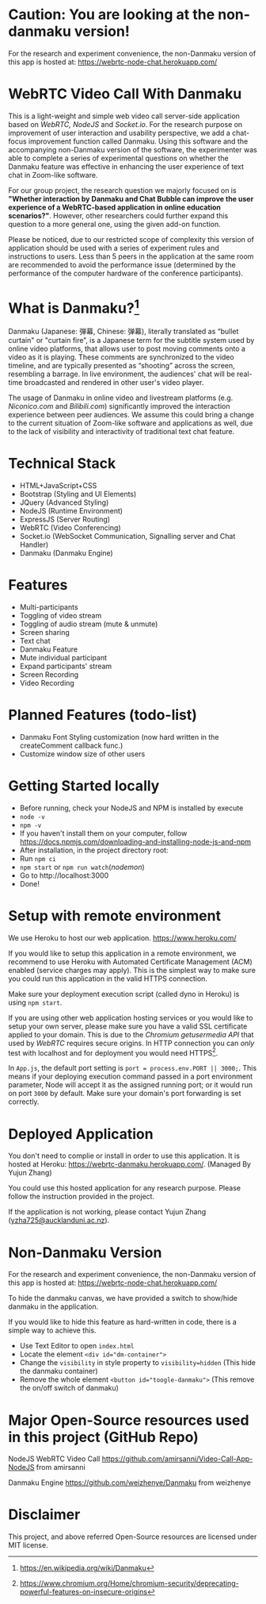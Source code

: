 # Caution: You are looking at the non-danmaku version!
For the research and experiment convenience, the non-Danmaku version of this app is hosted at: https://webrtc-node-chat.herokuapp.com/

# WebRTC Video Call With Danmaku

This is a light-weight and simple web video call server-side application based on *WebRTC, NodeJS* and *Socket.io*. For the research purpose on improvement of user interaction and usability perspective, we add a chat-focus improvement function called Danmaku. Using this software and the accompanying non-Danmaku version of the software, the experimenter was able to complete a series of experimental questions on whether the Danmaku feature was effective in enhancing the user experience of text chat in Zoom-like software.

For our group project, the research question we majorly focused on is **"Whether interaction by Danmaku and Chat Bubble can improve the user experience of a WebRTC-based application in online education scenarios?"**. However, other researchers could further expand this question to a more general one, using the given add-on function.

Please be noticed, due to our restricted scope of complexity this version of application should be used with a series of experiment rules and instructions to users. Less than 5 peers in the application at the same room are recommended to avoid the performance issue (determined by the performance of the computer hardware of the conference participants).

# What is Danmaku?[^1]
Danmaku (Japanese: 弾幕, Chinese: 弹幕), literally translated as “bullet curtain" or "curtain fire”, is a Japanese term for the subtitle system used by online video platforms, that allows user to post moving comments onto a video as it is playing. These comments are synchronized to the video timeline, and are typically presented as “shooting” across the screen, resembling a barrage. In live environment, the audiences' chat will be real-time broadcasted and rendered in other user's video player.

The usage of Danmaku in online video and livestream platforms (e.g. *Niconico.com* and *Bilibili.com*) significantly improved the interaction experience between peer audiences. We assume this could bring a change to the current situation of Zoom-like software and applications as well, due to the lack of visibility and interactivity of traditional text chat feature.

# Technical Stack
- HTML+JavaScript+CSS 
- Bootstrap (Styling and UI Elements)
- JQuery (Advanced Styling)
- NodeJS (Runtime Environment)
- ExpressJS (Server Routing) 
- WebRTC (Video Conferencing)
- Socket.io (WebSocket Communication, Signalling server and Chat Handler)
- Danmaku (Danmaku Engine)

# Features
- Multi-participants
- Toggling of video stream
- Toggling of audio stream (mute & unmute)
- Screen sharing
- Text chat
- Danmaku Feature
- Mute individual participant
- Expand participants' stream
- Screen Recording
- Video Recording

# Planned Features (todo-list)
- Danmaku Font Styling customization (now hard written in the createComment callback func.)
- Customize window size of other users


# Getting Started locally
- Before running, check your NodeJS and NPM is installed by execute 
- `node -v`
- `npm -v`
- If you haven't install them on your computer, follow https://docs.npmjs.com/downloading-and-installing-node-js-and-npm
- After installation, in the project directory root:
- Run `npm ci`
- `npm start` or `npm run watch`(*nodemon*)
- Go to http://localhost:3000
- Done!

# Setup with remote environment
We use Heroku to host our web application. https://www.heroku.com/

If you would like to setup this application in a remote environment, we recommend to use Heroku with Automated Certificate Management (ACM) enabled (service charges may apply). This is the simplest way to make sure you could run this application in the valid HTTPS connection. 

Make sure your deployment execution script (called dyno in Heroku) is using `npm start`.

If you are using other web application hosting services or you would like to setup your own server, please make sure you have a valid SSL certificate applied to your domain. This is due to the *Chromium getusermedia API* that used by *WebRTC* requires secure origins. In HTTP connection you can *only* test with localhost and for deployment you would need HTTPS[^2].

In `App.js`, the default port setting is `port = process.env.PORT || 3000;`. This means if your deploying execution command passed in a port environment parameter, Node will accept it as the assigned running port; or it would run on port `3000` by default. Make sure your domain's port forwarding is set correctly.
 
# Deployed Application
You don't need to complie or install in order to use this application. It is hosted at Heroku: https://webrtc-danmaku.herokuapp.com/. (Managed By Yujun Zhang)

You could use this hosted application for any research purpose. Please follow the instruction provided in the project. 

If the application is not working, please contact Yujun Zhang (yzha725@aucklanduni.ac.nz).

# Non-Danmaku Version
For the research and experiment convenience, the non-Danmaku version of this app is hosted at: https://webrtc-node-chat.herokuapp.com/

To hide the danmaku canvas, we have provided a switch to show/hide danmaku in the application.

If you would like to hide this feature as hard-written in code, there is a simple way to achieve this.
- Use Text Editor to open `index.html`
- Locate the element `<div id="dm-container">`
- Change the `visibility` in style property to `visibility=hidden` (This hide the danmaku container)
- Remove the whole element `<button id="toogle-danmaku">` (This remove the on/off switch of danmaku)

# Major Open-Source resources used in this project (GitHub Repo)
NodeJS WebRTC Video Call https://github.com/amirsanni/Video-Call-App-NodeJS from amirsanni

Danmaku Engine https://github.com/weizhenye/Danmaku from weizhenye

# Disclaimer
This project, and above referred Open-Source resources are licensed under MIT license.

[^1]: https://en.wikipedia.org/wiki/Danmaku

[^2]: https://www.chromium.org/Home/chromium-security/deprecating-powerful-features-on-insecure-origins
